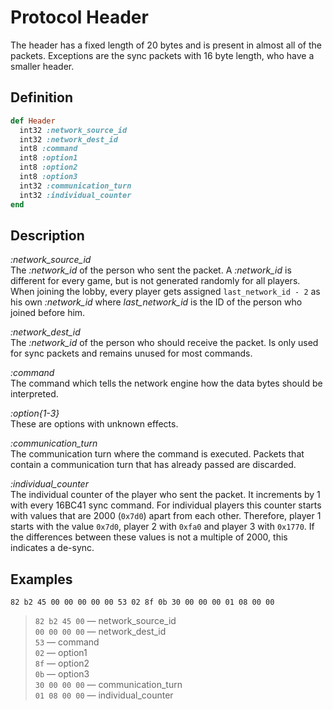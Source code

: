 # Protocol Header

The header has a fixed length of 20 bytes and is present in almost all of the packets. Exceptions are the sync packets with 16 byte length, who have a smaller header.

## Definition

```ruby
def Header
  int32 :network_source_id
  int32 :network_dest_id
  int8 :command
  int8 :option1
  int8 :option2
  int8 :option3
  int32 :communication_turn
  int32 :individual_counter
end
```

## Description

*:network_source_id*  
The *:network_id* of the person who sent the packet. A *:network_id* is different for every game, but is not generated randomly for all players. When joining the lobby, every player gets assigned `last_network_id - 2` as his own *:network_id* where *last_network_id* is the ID of the person who joined before him.

*:network_dest_id*  
The *:network_id* of the person who should receive the packet. Is only used for sync packets and remains unused for most commands.

*:command*  
The command which tells the network engine how the data bytes should be interpreted.

*:option{1-3}*  
These are options with unknown effects.

*:communication_turn*  
The communication turn where the command is executed. Packets that contain a communication turn that has already passed are discarded.

*:individual_counter*  
The individual counter of the player who sent the packet. It increments by 1 with every 16BC41 sync command. For individual players this counter starts with values that are 2000 (`0x7d0`) apart from each other. Therefore, player 1 starts with the value `0x7d0`, player 2 with `0xfa0` and player 3 with `0x1770`. If the differences between these values is not a multiple of 2000, this indicates a de-sync.

## Examples

`82 b2 45 00 00 00 00 00 53 02 8f 0b 30 00 00 00 01 08 00 00`

>`82 b2 45 00` &mdash; network_source_id  
>`00 00 00 00` &mdash; network_dest_id  
>`53` &mdash; command  
>`02` &mdash; option1  
>`8f` &mdash; option2  
>`0b` &mdash; option3  
>`30 00 00 00` &mdash; communication_turn  
>`01 08 00 00` &mdash; individual_counter
